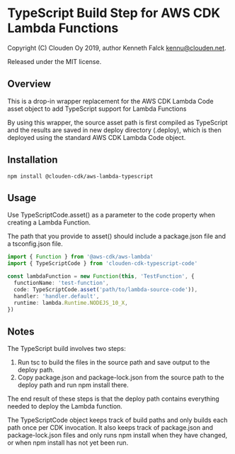 # TypeScript Build Step for AWS CDK Lambda Functions

Copyright (C) Clouden Oy 2019, author Kenneth Falck <kennu@clouden.net>.

Released under the MIT license.

## Overview

This is a drop-in wrapper replacement for the AWS CDK Lambda Code asset object to add TypeScript support for Lambda Functions

By using this wrapper, the source asset path is first compiled as TypeScript and the results are saved in
new deploy directory (.deploy), which is then deployed using the standard AWS CDK Lambda Code object.

## Installation

    npm install @clouden-cdk/aws-lambda-typescript

## Usage

Use TypeScriptCode.asset() as a parameter to the code property when creating a Lambda Function.

The path that you provide to asset() should include a package.json file and a tsconfig.json file.

```typescript
import { Function } from '@aws-cdk/aws-lambda'
import { TypeScriptCode } from 'clouden-cdk-typescript-code'

const lambdaFunction = new Function(this, 'TestFunction', {
  functionName: 'test-function',
  code: TypeScriptCode.asset('path/to/lambda-source-code')),
  handler: 'handler.default',
  runtime: lambda.Runtime.NODEJS_10_X,
})
```

## Notes

The TypeScript build involves two steps:

1. Run tsc to build the files in the source path and save output to the deploy path.
2. Copy package.json and package-lock.json from the source path to the deploy path and run npm install there.

The end result of these steps is that the deploy path contains everything needed to deploy the Lambda function.

The TypeScriptCode object keeps track of build paths and only builds each path once per
CDK invocation. It also keeps track of package.json and package-lock.json files and only
runs npm install when they have changed, or when npm install has not yet been run.
